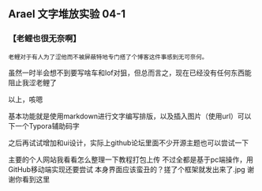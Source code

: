 ## Arael 文字堆放实验 04-1

### 【老鲤也很无奈啊】

    老鲤对于有人为了涩他而不被屏蔽特地专门搭了个博客这件事感到无可奈何。

  虽然一时半会想不到要写啥车和lof对狙，但总而言之，现在已经没有任何东西能阻止我涩老鲤了

  以上，咳嗯

  基本功能就是使用markdown进行文字编写排版，以及插入图片（使用url）可以下一个Typora辅助码字

  之后再试试增加和ui设计，实际上github论坛里面不少开源主题也可以尝试一下

  主要的个人网站我看看怎么整理一下教程打包上传
  不过全都是基于pc端操作，用GitHub移动端实现还要尝试
  本身界面应该蛮丑的？搓了个框架就发出来了.jpg
  谢谢你看到这里


  


